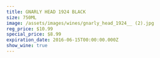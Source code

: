 ```yaml
---
title: GNARLY HEAD 1924 BLACK
size: 750ML
image: /assets/images/wines/gnarly_head_1924__ (2).jpg
reg_price: $10.99
special_price: $8.99
expiration_date: 2016-06-15T00:00:00.000Z
show_wine: true
---
```



